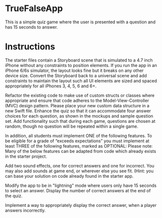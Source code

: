 # TrueFalseApp
This is a simple quiz game where the user is presented with a question and has 15 seconds to answer.

# Instructions
The starter files contain a Storyboard scene that is simulated to a 4.7 inch iPhone without any constraints to position elements. If you run the app in an iPhone 6/6s simulator, the layout looks fine but it breaks on any other device size. Convert the Storyboard back to a universal scene and add constraints to maintain the layout such all UI elements are sized and spaced appropriately for all iPhones 3, 4, 5, 6 and 6+.

Refactor the existing code to make use of custom structs or classes where appropriate and ensure that code adheres to the Model-View-Controller (MVC) design pattern. Please place your new custom data structure in a new Swift file.
Enhance the quiz so that it can accommodate four answer choices for each question, as shown in the mockups and sample question set.
Add functionality such that during each game, questions are chosen at random, though no question will be repeated within a single game.

In addition, all students must implement ONE of the following features. To be eligible for a grade of “exceeds expectations” you must implement at least THREE of the following features, marked as OPTIONAL:
Please note: Many of the below features can be adapted from code which already exists in the starter project.

Add two sound effects, one for correct answers and one for incorrect. You may also add sounds at game end, or wherever else you see fit. (Hint: you can base your solution on code already found in the starter app.

Modify the app to be in "lightning" mode where users only have 15 seconds to select an answer. Display the number of correct answers at the end of the quiz.

Implement a way to appropriately display the correct answer, when a player answers incorrectly.
